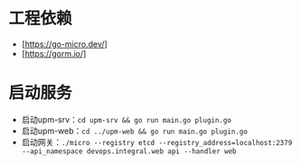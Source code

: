 # 工程依赖
* [https://go-micro.dev/]
* [https://gorm.io/]
# 启动服务
* 启动upm-srv：`cd upm-srv && go run main.go plugin.go `
* 启动upm-web：`cd ../upm-web && go run main.go plugin.go `
* 启动网关：`./micro --registry etcd --registry_address=localhost:2379 --api_namespace devops.integral.web api --handler web`
